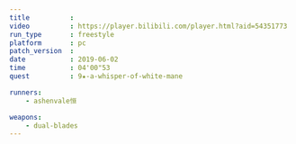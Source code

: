 ```yaml
---
title          :
video          : https://player.bilibili.com/player.html?aid=54351773
run_type       : freestyle
platform       : pc
patch_version  : 
date           : 2019-06-02
time           : 04'00"53
quest          : 9★-a-whisper-of-white-mane

runners:
    - ashenvale恒

weapons:
    - dual-blades
---
```


